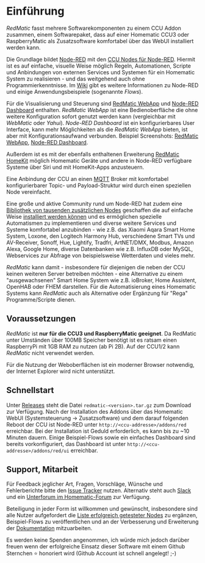 # Einführung

_RedMatic_ fasst mehrere Softwarekomponenten zu einem CCU Addon zusammen, einem Softwarepaket, dass auf einer Homematic 
CCU3 oder RaspberryMatic als Zusatzsoftware komfortabel über das WebUI installiert werden kann.

Die Grundlage bildet [Node-RED](https://nodered.org/about/) mit den 
[CCU Nodes für Node-RED](https://github.com/HM-RedMatic/node-red-contrib-ccu). Hiermit ist es auf einfache, visuelle 
Weise möglich Regeln, Automationen, Scripte und Anbindungen von externen Services und Systemen für ein Homematic System 
zu realisieren - und das weitgehend auch ohne Programmierkenntnisse. Im 
[Wiki](https://github.com/HM-RedMatic/RedMatic/wiki) gibt es weitere Informationen zu Node-RED und einige 
Anwendungsbeispiele (sogenannte _Flows_).

Für die Visualisierung und Steuerung sind [RedMatic WebApp](https://github.com/HM-RedMatic/RedMatic-WebApp) und 
[Node-RED Dashboard](https://github.com/node-red/node-red-dashboard) enthalten. _RedMatic WebApp_ ist eine
Bedienoberfläche die ohne weitere Konfiguration sofort genutzt werden kann (vergleichbar mit _WebMatic_ oder _Yahui_).
_Node-RED Dashboard_ ist ein konfigurierbares User Interface, kann mehr Möglichkeiten als die _RedMatic WebApp_ bieten, 
ist aber mit Konfigurationsaufwand verbunden. 
Beispiel Screenshots: [RedMatic WebApp](https://github.com/HM-RedMatic/RedMatic/wiki/Webapp), 
[Node-RED Dashboard](https://github.com/HM-RedMatic/RedMatic/wiki/Dashboard-Screenshots).

Außerdem ist es mit der ebenfalls enthaltenen Erweiterung 
[RedMatic HomeKit](https://github.com/HM-RedMatic/RedMatic/wiki/Homekit) möglich Homematic Geräte und andere in Node-RED 
verfügbare Systeme über Siri und mit HomeKit-Apps anzusteuern.

Eine Anbindung der CCU an einen [MQTT](https://github.com/HM-RedMatic/RedMatic/wiki/Flow-MQTT) Broker mit komfortabel 
konfigurierbarer Topic- und Payload-Struktur wird durch einen speziellen Node vereinfacht.

Eine große und aktive Community rund um Node-RED hat zudem eine 
[Bibliothek von tausenden zusätzlichen Nodes](https://flows.nodered.org/?type=node&num_pages=1) geschaffen die auf 
einfache Weise [installiert werden können](https://github.com/HM-RedMatic/RedMatic/wiki/Node-Installation) und es 
ermöglichen spezielle Automatismen zu implementieren und diverse weitere Services und Systeme komfortabel anzubinden - 
wie z.B. das Xiaomi Aqara Smart Home System, Loxone, den Logitech Harmony Hub, verschiedene Smart TVs und AV-Receiver, 
Sonoff, Hue, Lightify, Tradfri, ArtNET/DMX, Modbus, Amazon Alexa, Google Home, diverse Datenbanken wie z.B. InfluxDB 
oder MySQL, Webservices zur Abfrage von beispielsweise Wetterdaten und vieles mehr.

_RedMatic_ kann damit - insbesondere für diejenigen die neben der CCU keinen weiteren Server betreiben möchten - eine 
Alternative zu einem "ausgewachsenen" Smart Home System wie z.B. ioBroker, Home Assistent, OpenHAB oder FHEM darstellen. 
Für die Automatisierung eines Homematic Systems kann _RedMatic_ auch als Alternative oder Ergänzung für "Rega" 
Programme/Scripte dienen. 


## Voraussetzungen

_RedMatic_ ist __nur für die CCU3 und RaspberryMatic geeignet__. Da RedMatic unter Umständen über 100MB Speicher 
benötigt ist es ratsam einen RaspberryPi mit 1GB RAM zu nutzen (ab Pi 2B). Auf der CCU1/2 kann _RedMatic_ nicht 
verwendet werden.

Für die Nutzung der Weboberflächen ist ein moderner Browser notwendig, der Internet Explorer wird nicht unterstützt.


## Schnellstart

Unter [Releases](https://github.com/HM-RedMatic/RedMatic/releases/latest) steht die Datei `redmatic-<version>.tar.gz` 
zum Download zur Verfügung. Nach der Installation des Addons über das Homematic WebUI (Systemsteuerung -> 
Zusatzsoftware) und dem darauf folgenden Reboot der CCU ist Node-RED unter `http://<ccu-addresse>/addons/red` 
erreichbar. Bei der Installation ist Geduld erforderlich, es kann bis zu ~10 Minuten dauern. Einige Beispiel-Flows sowie
ein einfaches Dashboard sind bereits vorkonfiguriert, das Dashboard ist unter `http://<ccu-addresse>/addons/red/ui` 
erreichbar.


## Support, Mitarbeit

Für Feedback jeglicher Art, Fragen, Vorschläge, Wünsche und Fehlerberichte bitte den 
[Issue Tracker](https://github.com/HM-RedMatic/RedMatic/issues) nutzen. Alternativ steht auch 
[Slack](https://join.slack.com/t/homematicuser/shared_invite/enQtNDgyNDM2OTkyMDA2LWY1YjY0NTE0NmY0OWM3YWUzMzAzMTgxYmRjMTMyOWE3NjkxNDdlMDY5ZjlhYzM5Nzg2N2U2YjdmNzNlYWNhNTU) 
und ein [Unterforum im Homematic-Forum](https://homematic-forum.de/forum/viewforum.php?f=77) zur Verfügung. 

Beteiligung in jeder Form ist willkommen und gewünscht, insbesondere sind alle Nutzer aufgefordert die [Liste erfolgreich getesteter Nodes](https://github.com/HM-RedMatic/RedMatic/wiki/Erfolgreich-getestete-Nodes) zu ergänzen, Beispiel-Flows zu veröffentlichen und an der Verbesserung und Erweiterung der [Dokumentation](https://github.com/HM-RedMatic/RedMatic/wiki) mitzuarbeiten.

Es werden keine Spenden angenommen, ich würde mich jedoch darüber freuen wenn der erfolgreiche Einsatz dieser Software mit einem Github Sternchen ⭐️ honoriert wird (Github Account ist schnell angelegt! ;-)

